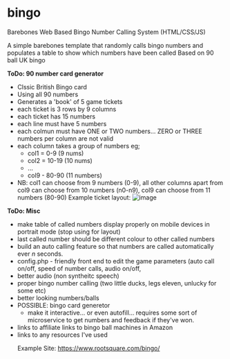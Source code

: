 # bingo
Barebones Web Based Bingo Number Calling System (HTML/CSS/JS)

A simple barebones template that randomly calls bingo numbers and populates a table to show which numbers have been called
Based on 90 ball UK bingo

**ToDo: 90 number card generator**
- Clssic British Bingo card
- Using all 90 numbers
- Generates a 'book' of 5 game tickets
- each ticket is 3 rows by 9 columns
- each ticket has 15 numbers
- each line must have 5 numbers
- each colmun must have ONE or TWO numbers... ZERO or THREE numbers per column are not valid
- each column takes a group of numbers eg;
  - col1 = 0-9 (9 nums)
  - col2 = 10-19 (10 nums)
  - ...
  - col9 - 80-90 (11 numbers)
- NB: col1 can choose from 9 numbers (0-9), all other columns apart from col9 can choose from 10 numbers (n0-n9), col9 can choose from 11 numbers (80-90)
Example ticket layout: ![image](https://user-images.githubusercontent.com/1849728/112735432-caa00e80-8f43-11eb-9c71-a8e2739822d3.png)


**ToDo: Misc**
- make table of called numbers display properly on mobile devices in portrait mode (stop using <TABLE> for layout)
- last called number should be different colour to other called numbers
- build an auto calling feature so that numbers are called automatically ever _n_ seconds.
- config.php - friendly front end to edit the game parameters (auto call on/off, speed of number calls, audio on/off, 
- better audio (non syntheitc speech)
- proper bingo number calling (two little ducks, legs eleven, unlucky for some etc)
- better looking numbers/balls
- POSSIBLE: bingo card generetor
  - make it interactive... or even autofill... requires some sort of microservice to get numbers and feedback if they've won.
- links to affiliate links to bingo ball machines in Amazon
- links to any resources I've used

Example Site: https://www.rootsquare.com/bingo/
